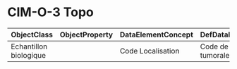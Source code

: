 # CIM-O-3 Topo

| ObjectClass | ObjectProperty | DataElementConcept | DefDataElementConcept | ValueMeaning | LabelValueMeaning | Referentiel | url | ConceptualDomain | TypeConceptualDomain | FormatConceptualDomain | IdDataElementConcept |
| ----------- | -------------- | ------------------ | --------------------- | ------------ | ----------------- | ----------- | --- | ---------------- | -------------------- | ---------------------- | -------------------- |
| Echantillon biologique |  | Code Localisation | Code de la localisation tumorale |  |  | CIM-O-3 Topo |  | CIM-O-3 Topo | Enumerated | String | C40 |
